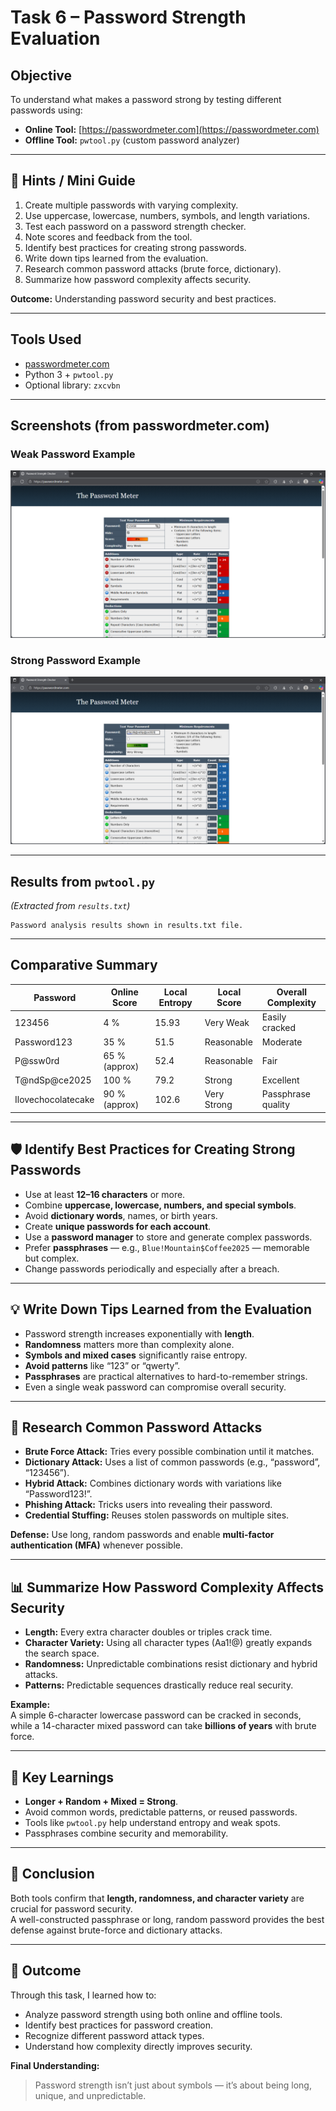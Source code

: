 # Task 6 – Password Strength Evaluation

## Objective
To understand what makes a password strong by testing different passwords using:
- **Online Tool:** [https://passwordmeter.com](https://passwordmeter.com)
- **Offline Tool:** `pwtool.py` (custom password analyzer)

---

## 🧭 Hints / Mini Guide
1. Create multiple passwords with varying complexity.  
2. Use uppercase, lowercase, numbers, symbols, and length variations.  
3. Test each password on a password strength checker.  
4. Note scores and feedback from the tool.  
5. Identify best practices for creating strong passwords.  
6. Write down tips learned from the evaluation.  
7. Research common password attacks (brute force, dictionary).  
8. Summarize how password complexity affects security.  

**Outcome:** Understanding password security and best practices.

---

## Tools Used
- [passwordmeter.com](https://passwordmeter.com)
- Python 3 + `pwtool.py`
- Optional library: `zxcvbn`

---

## Screenshots (from passwordmeter.com)

### Weak Password Example
![Weak Password (123456)](./Screenshot%202025-10-28%20211236.png)

### Strong Password Example
![Strong Password (T!m3$@ndSp@ce2025)](./Screenshot%202025-10-28%20213229.png)

---

## Results from `pwtool.py`
*(Extracted from `results.txt`)*

```
Password analysis results shown in results.txt file.
```

---

## Comparative Summary

| Password | Online Score | Local Entropy | Local Score | Overall Complexity |
|-----------|--------------|---------------|--------------|--------------------|
| 123456 | 4 % | 15.93 | Very Weak | Easily cracked |
| Password123 | 35 % | 51.5 | Reasonable | Moderate |
| P@ssw0rd | 65 % (approx) | 52.4 | Reasonable | Fair |
| T@ndSp@ce2025 | 100 % | 79.2 | Strong | Excellent |
| Ilovechocolatecake | 90 % (approx) | 102.6 | Very Strong | Passphrase quality |

---

## 🛡 Identify Best Practices for Creating Strong Passwords
- Use at least **12–16 characters** or more.  
- Combine **uppercase, lowercase, numbers, and special symbols**.  
- Avoid **dictionary words**, names, or birth years.  
- Create **unique passwords for each account**.  
- Use a **password manager** to store and generate complex passwords.  
- Prefer **passphrases** — e.g., `Blue!Mountain$Coffee2025` — memorable but complex.  
- Change passwords periodically and especially after a breach.

---

## 💡 Write Down Tips Learned from the Evaluation
- Password strength increases exponentially with **length**.  
- **Randomness** matters more than complexity alone.  
- **Symbols and mixed cases** significantly raise entropy.  
- **Avoid patterns** like “123” or “qwerty”.  
- **Passphrases** are practical alternatives to hard-to-remember strings.  
- Even a single weak password can compromise overall security.

---

## 🧨 Research Common Password Attacks
- **Brute Force Attack:** Tries every possible combination until it matches.  
- **Dictionary Attack:** Uses a list of common passwords (e.g., “password”, “123456”).  
- **Hybrid Attack:** Combines dictionary words with variations like “Password123!”.  
- **Phishing Attack:** Tricks users into revealing their password.  
- **Credential Stuffing:** Reuses stolen passwords on multiple sites.  

**Defense:** Use long, random passwords and enable **multi-factor authentication (MFA)** whenever possible.

---

## 📊 Summarize How Password Complexity Affects Security
- **Length:** Every extra character doubles or triples crack time.  
- **Character Variety:** Using all character types (Aa1!@) greatly expands the search space.  
- **Randomness:** Unpredictable combinations resist dictionary and hybrid attacks.  
- **Patterns:** Predictable sequences drastically reduce real security.  

**Example:**  
A simple 6-character lowercase password can be cracked in seconds,  
while a 14-character mixed password can take **billions of years** with brute force.

---

## 🧠 Key Learnings
- **Longer + Random + Mixed = Strong**.  
- Avoid common words, predictable patterns, or reused passwords.  
- Tools like `pwtool.py` help understand entropy and weak spots.  
- Passphrases combine security and memorability.  

---

## 🧩 Conclusion
Both tools confirm that **length, randomness, and character variety** are crucial for password security.  
A well-constructed passphrase or long, random password provides the best defense against brute-force and dictionary attacks.  

---

## 🏁 Outcome
Through this task, I learned how to:
- Analyze password strength using both online and offline tools.  
- Identify best practices for password creation.  
- Recognize different password attack types.  
- Understand how complexity directly improves security.  

**Final Understanding:**  
> Password strength isn’t just about symbols — it’s about being long, unique, and unpredictable.
